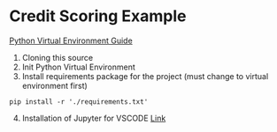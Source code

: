# Credit Scoring Example

[Python Virtual Environment Guide](https://packaging.python.org/en/latest/guides/installing-using-pip-and-virtual-environments/)

1. Cloning this source
2. Init Python Virtual Environment
3. Install requirements package for the project (must change to virtual environment first)
```
pip install -r './requirements.txt'
```
4. Installation of Jupyter for VSCODE [Link](https://code.visualstudio.com/docs/datascience/jupyter-notebooks)